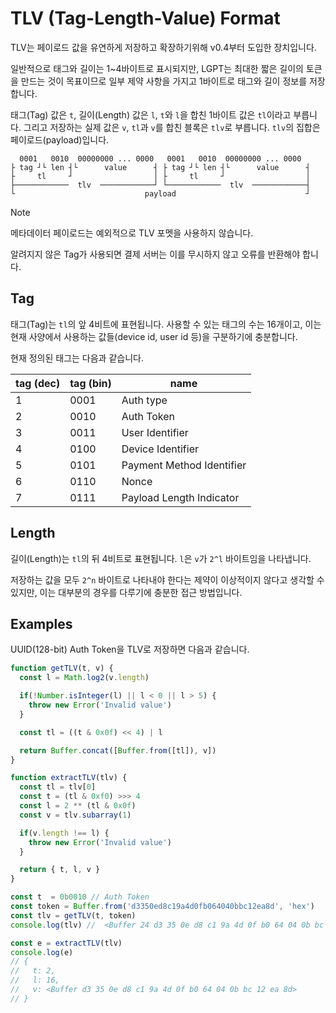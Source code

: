 # TLV (Tag-Length-Value) Format

TLV는 페이로드 값을 유연하게 저장하고 확장하기위해 v0.4부터 도입한 장치입니다.

일반적으로 태그와 길이는 1~4바이트로 표시되지만, LGPT는 최대한 짧은 길이의 토큰을 만드는 것이 목표이므로 일부 제약 사항을 가지고 1바이트로 태그와 길이 정보를 저장합니다.

태그(Tag) 값은 `t`, 길이(Length) 값은 `l`, `t`와 `l`을 합친 1바이트 값은 `tl`이라고 부릅니다.
그리고 저장하는 실제 값은 `v`, `tl`과 `v`를 합친 블록은 `tlv`로 부릅니다. `tlv`의 집합은 페이로드(payload)입니다.

```text
  0001   0010  00000000 ... 0000   0001   0010  00000000 ... 0000
├ tag ┘└ len ┤└      value      ┤ ├ tag ┘└ len ┤└      value      ┤
├     tl     ┘                  │ ├     tl     ┘                  │
├────────────  tlv  ────────────┘ └────────────  tlv  ────────────┤
└                             payload                             ┘
```

> [!NOTE]
> 메타데이터 페이로드는 예외적으로 TLV 포멧을 사용하지 않습니다.

알려지지 않은 Tag가 사용되면 결제 서버는 이를 무시하지 않고 오류를 반환해야 합니다.

## Tag

태그(Tag)는 `tl`의 앞 4비트에 표현됩니다. 사용할 수 있는 태그의 수는 16개이고, 이는 현재 사양에서 사용하는 값들(device id, user id 등)을 구분하기에 충분합니다.

현재 정의된 태그는 다음과 같습니다.

| tag (dec) | tag (bin) | name                      |
| --------- | --------- | ------------------------- |
| 1         | 0001      | Auth type                 |
| 2         | 0010      | Auth Token                |
| 3         | 0011      | User Identifier           |
| 4         | 0100      | Device Identifier         |
| 5         | 0101      | Payment Method Identifier |
| 6         | 0110      | Nonce                     |
| 7         | 0111      | Payload Length Indicator  |

## Length

길이(Length)는 `tl`의 뒤 4비트로 표현됩니다. `l`은  `v`가 `2^l` 바이트임을 나타냅니다.

저장하는 값을 모두 `2^n` 바이트로 나타내야 한다는 제약이 이상적이지 않다고 생각할 수 있지만, 이는 대부분의 경우를 다루기에 충분한 접근 방법입니다.


## Examples

UUID(128-bit) Auth Token을 TLV로 저장하면 다음과 같습니다.

```javascript
function getTLV(t, v) {
  const l = Math.log2(v.length)

  if(!Number.isInteger(l) || l < 0 || l > 5) {
    throw new Error('Invalid value')
  }

  const tl = ((t & 0x0f) << 4) | l

  return Buffer.concat([Buffer.from([tl]), v])
}

function extractTLV(tlv) {
  const tl = tlv[0]
  const t = (tl & 0xf0) >>> 4
  const l = 2 ** (tl & 0x0f)
  const v = tlv.subarray(1)

  if(v.length !== l) {
    throw new Error('Invalid value')
  }

  return { t, l, v }
}

const t  = 0b0010 // Auth Token
const token = Buffer.from('d3350ed8c19a4d0fb064040bbc12ea8d', 'hex')
const tlv = getTLV(t, token)
console.log(tlv) //  <Buffer 24 d3 35 0e d8 c1 9a 4d 0f b0 64 04 0b bc 12 ea 8d> 

const e = extractTLV(tlv)
console.log(e)
// {
//   t: 2,
//   l: 16,
//   v: <Buffer d3 35 0e d8 c1 9a 4d 0f b0 64 04 0b bc 12 ea 8d>
// }
```